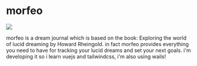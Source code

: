 # morfeo

<img src="https://m.media-amazon.com/images/I/71Gp8iJg+uL.jpg" />

morfeo is a dream journal which is based on the book: Exploring the world of lucid dreaming by Howard Rheingold.
in fact morfeo provides everything you need to have for tracking your lucid dreams and set your next goals.
i'm developing it so i learn vuejs and tailwindcss, i'm also using wails!

